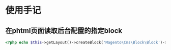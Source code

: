 # 使用手记
## 在phtml页面读取后台配置的指定block
```php
<?php echo $this->getLayout()->createBlock('Magento\Cms\Block\Block')->setBlockId('product_category_nav')->toHtml();?>
```